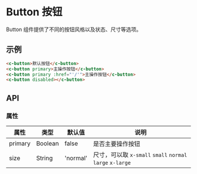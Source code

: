 # Button 按钮

Button 组件提供了不同的按钮风格以及状态、尺寸等选项。

## 示例

```html
<c-button>默认按钮</c-button>
<c-button primary>主操作按钮</c-button>
<c-button primary :href="'/'">主操作按钮</c-button>
<c-button disabled></c-button>
```

## API

### 属性

| 属性 | 类型 | 默认值 | 说明 |
|-----|------|-------|-----|
| primary | Boolean | false | 是否主要操作按钮 |
| size | String | 'normal' | 尺寸，可以取 `x-small` `small` `normal` `large` `x-large` |
